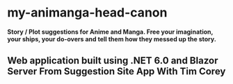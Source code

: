 # my-animanga-head-canon
**Story / Plot suggestions for Anime and Manga. Free your imagination, your ships, your do-overs and tell them how they messed up the story.**
## Web application built using .NET 6.0 and Blazor Server From Suggestion Site App With Tim Corey
